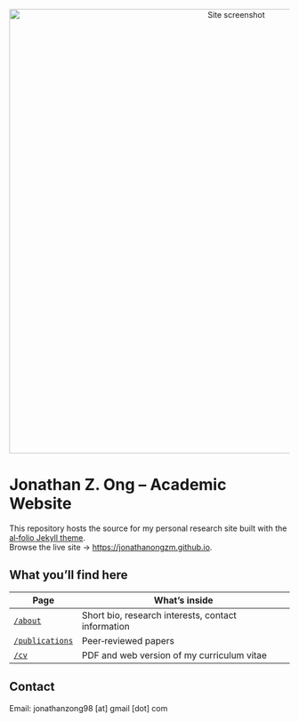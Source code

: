 <p align="center">
  <img src="assets/img/screenshot-home.png" alt="Site screenshot" width="800">
</p>

# Jonathan Z. Ong – Academic Website

This repository hosts the source for my personal research site built with the
[al‑folio Jekyll theme](https://github.com/alshedivat/al-folio).  
Browse the live site → <https://jonathanongzm.github.io>.

## What you’ll find here
| Page | What’s inside |
|------|---------------|
| [`/about`](https://jonathanongzm.github.io/about/) | Short bio, research interests, contact information |
| [`/publications`](https://jonathanongzm.github.io/publications/) | Peer‑reviewed papers |
| [`/cv`](https://jonathanongzm.github.io/cv/) | PDF and web version of my curriculum vitae |

## Contact
Email: jonathanzong98 [at] gmail [dot] com  
